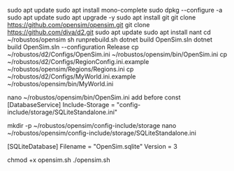 sudo apt update
sudo apt install mono-complete
sudo dpkg --configure -a
sudo apt update
sudo apt upgrade -y
sudo apt install git
git clone https://github.com/opensim/opensim.git
git clone https://github.com/diva/d2.git
sudo apt update
sudo apt install nant
cd ~/robustos/opensim
sh runprebuild.sh
dotnet build OpenSim.sln
dotnet build OpenSim.sln --configuration Release
cp ~/robustos/d2/Configs/OpenSim.ini ~/robustos/opensim/bin/OpenSim.ini
cp ~/robustos/d2/Configs/RegionConfig.ini.example ~/robustos/opensim/Regions/Regions.ini
cp ~/robustos/d2/Configs/MyWorld.ini.example ~/robustos/opensim/bin/MyWorld.ini

nano ~/robustos/opensim/bin/OpenSim.ini
add before const
[DatabaseService]
Include-Storage = "config-include/storage/SQLiteStandalone.ini"

mkdir -p ~/robustos/opensim/config-include/storage
nano ~/robustos/opensim/config-include/storage/SQLiteStandalone.ini

[SQLiteDatabase]
Filename = "OpenSim.sqlite"
Version = 3

chmod +x opensim.sh
./opensim.sh
